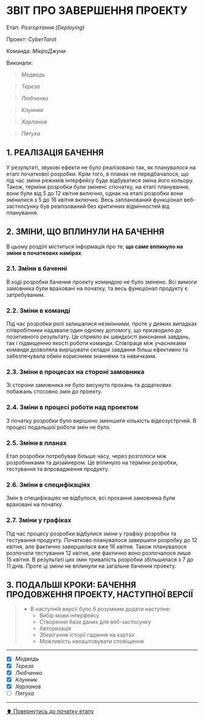 ﻿# ЗВІТ ПРО ЗАВЕРШЕННЯ ПРОЕКТУ

Етап: *Розгортання (Deploying)*

Проект: *CyberTarot*

Команда: *МікроДжуни*

Виконали:
>*Медведь*

>*Тереза*

>*Любченко*

>*Клунник*

>*Харланов*

>*Пятуха*

##  **1. РЕАЛІЗАЦІЯ БАЧЕННЯ**

У результаті, звукові ефекти не було реалізовано так, як планувалося на етапі початкової розробки. Крім того, в планах не передбачалося, що під час зміни режимів інтерфейсу буде відбуватися зміна його кольору. Також, терміни розробки були змінені: спочатку, на етапі планування, вони були від 5 до 12 квітня включно, однак на етапі розробки вони змінилися з 5 до 16 квітня включно. Весь запланований функціонал веб-застносунку був реалізований без критичних відмінностей від планування.

##  **2. ЗМІНИ, ЩО ВПЛИНУЛИ НА БАЧЕННЯ**
В цьому розділі міститься інформація про те, **що саме вплинуло на зміни в початкових намірах**. 

### **2.1. Зміни в баченні**

В ході розробки бачення проекту командою не було змінено. Всі вимоги замовника були враховані на початку, та весь функціонал продукту є затребуваним.

### **2.2. Зміни в команді**

Під час розробки ролі залишалися незмінними, проте у деяких випадках співробітники надавали один одному допомогу, що призводило до позитивного результату. Це сприяло як швидкості виконання завдань, так і підвищенню якості роботи команди. Співпраця між учасниками команди дозволяла вирішувати складні завдання більш ефективно та забезпечувала обмін корисними знаннями та навичками.

###  **2.3. Зміни в процесах на стороні замовника** 

Зі сторони замовника не було висунуто прохань та додаткових побажань стосовно змін до проекту.

###  **2.4. Зміни в процесі роботи над проектом**

З початку розробки було вирішено зменшити кількість відеозустрічей. В процесі подальшої роботи змін не було.

###  **2.5. Зміни в планах**

Етап розробки потребував більше часу, через розголоси між розробниками та дизайнером. Це вплинуло на терміни розробки, тестування та впровадження продукту.

###  **2.6. Зміни в специфікаціях**

Змін в специфікаціях не відбулося, всі прохання замовника були враховані на початку.

###  **2.7. Зміни у графіках**

Під час процесу розробки відбулися зміни у графіку розробки та тестування продукту. Початково планувалося завершити розробку до 12 квітня, але фактично завершилася вже 16 квітня. Також планувалося розпочати тестування 12 квітня, але фактично воно розпочалося лише 15 квітня. В результаті цих змін тривалість розробки збільшилася з 7 до 11 днів. Проте ці зміни не вплинули на загальне бачення проекту.

## **3. ПОДАЛЬШІ КРОКИ: БАЧЕННЯ ПРОДОВЖЕННЯ ПРОЕКТУ, НАСТУПНОЇ ВЕРСІЇ**

>- В наступній версії було б розумним додати наступне:
>   - Вибір мови інтерфейсу
>   - Створення бази даних для веб-застосунку
>   - Авторизація
>   - Зберігання історії гадання на картах
>   - Можливість налаштовувати сповіщення

---

- [x] *Медведь*
- [x] *Тереза*
- [x] *Любченко*
- [x] *Клунник*
- [x] *Харланов*
- [ ] *Пятуха*

---
[:arrow_up: Повернутись до початку етапу](/docs/5.Deploying/README.md)



